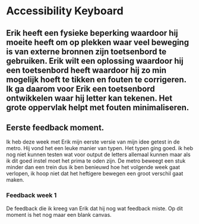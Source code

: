 # Accessibility Keyboard
## Erik heeft een fysieke beperking waardoor hij moeite heeft om op plekken waar veel beweging is van externe bronnen zijn toetsenbord te gebruiken. Erik wilt een oplossing waardoor hij een toetsenbord heeft waardoor hij zo min mogelijk hoeft te tikken en fouten te corrigeren. Ik ga daarom voor Erik een toetsenbord ontwikkelen waar hij letter kan tekenen. Het grote oppervlak helpt met fouten minimaliseren.

## Eerste feedback moment. 
Ik heb deze week met Erik mijn eerste versie van mijn idee getest in de metro. Hij vond het een leuke manier van typen. Het typen ging goed. ik heb nog niet kunnen testen wat voor output de letters allemaal kunnen maar als ik dit goed instel moet het prima te oden zijn. De metro beweegt een stuk minder dan een trein dus ik ben benieuwd hoe het volgende week gaat verlopen, ik hoop niet dat het heftigere bewegen een groot verschil gaat maken. 

### Feedback week 1
De feedback die ik kreeg van Erik dat hij nog wat feedback miste. Op dit moment is het nog maar een blank canvas.